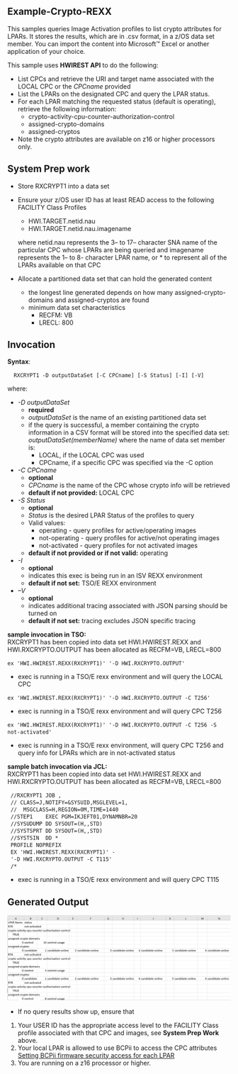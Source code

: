 ## Example-Crypto-REXX

This samples queries Image Activation profiles to list crypto attributes for LPARs. It stores the results, which are in .csv format, in a z/OS data set member.  You can import the content into Microsoft™ Excel or another application of your choice.

This sample uses **HWIREST API** to do the following:
- List CPCs and retrieve the URI and target name associated with the LOCAL CPC or the *CPCname* provided
- List the LPARs on the designated CPC and query the LPAR status.
- For each LPAR matching the requested status (default is operating), retrieve the following information:
     - crypto-activity-cpu-counter-authorization-control
     - assigned-crypto-domains
     - assigned-cryptos
- Note the crypto attributes are available on z16 or higher processors only.

## System Prep work
- Store RXCRYPT1 into a data set
- Ensure your z/OS user ID has at least READ access to the following FACILITY Class Profiles
    - HWI.TARGET.netid.nau
    - HWI.TARGET.netid.nau.imagename

    <p>where netid.nau represents the 3– to 17– character SNA name of the particular CPC whose LPARs are being queried and imagename represents the 1– to 8- character LPAR name, or * to represent all of the LPARs available on that CPC </p>

- Allocate a partitioned data set that can hold the generated content
   - the longest line generated depends on how many assigned-crypto-domains and assigned-cryptos are found
   - minimum data set characteristics
     - RECFM: VB
     - LRECL: 800

## Invocation
**Syntax**:
```
  RXCRYPT1 -D outputDataSet [-C CPCname] [-S Status] [-I] [-V]                                                 
 ```
 where:
  - *-D outputDataSet*
      - **required**
      - *outputDataSet* is the name of an existing partitioned data set
      - if the query is successful, a member containing the crypto
        information in a CSV format will be stored into the specified data set: *outputDataSet(memberName)* where the name of data set member is:
        - LOCAL, if the LOCAL CPC was used
        - CPCname, if a specific CPC was specified via the -C option
  - *-C CPCname*
      - **optional**
      - *CPCname* is the name of the CPC whose crypto info will be retrieved
      - **default if not provided:** LOCAL CPC
  - *-S Status*
      - **optional**
      - *Status* is the desired LPAR Status of the profiles to query 
      - Valid values:          
        - operating - query profiles for active/operating images  
        - not-operating - query profiles for active/not operating images                                                   
        - not-activated - query profiles for not activated images 
      - **default if not provided or if not valid:** operating                                               
  - *-I*
      - **optional**
      - indicates this exec is being run in an ISV REXX environment
      - **default if not set:** TSO/E REXX environment
  - *–V*
      - **optional**
      - indicates additional tracing associated with JSON parsing should be turned on
      - **default if not set:** tracing excludes JSON specific tracing

**sample invocation in TSO:**
<br>RXCRYPT1 has been copied into data set HWI.HWIREST.REXX and HWI.RXCRYPTO.OUTPUT
    has been allocated as RECFM=VB, LRECL=800
```
ex 'HWI.HWIREST.REXX(RXCRYPT1)' '-D HWI.RXCRYPTO.OUTPUT'
```
 - exec is running in a TSO/E rexx environment and will query the LOCAL CPC
```
ex 'HWI.HWIREST.REXX(RXCRYPT1)' '-D HWI.RXCRYPTO.OUTPUT -C T256'
```
 - exec is running in a TSO/E rexx environment and will query CPC T256
 ```
ex 'HWI.HWIREST.REXX(RXCRYPT1)' '-D HWI.RXCRYPTO.OUTPUT -C T256 -S not-activated'
```
 - exec is running in a TSO/E rexx environment, will query CPC T256 and query info for LPARs which are in not-activated status

**sample batch invocation via JCL:**
<br>RXCRYPT1 has been copied into data set HWI.HWIREST.REXX and HWI.RXCRYPTO.OUTPUT
    has been allocated as RECFM=VB, LRECL=800

```
 //RXCRYPT1 JOB ,
 // CLASS=J,NOTIFY=&SYSUID,MSGLEVEL=1,
 //  MSGCLASS=H,REGION=0M,TIME=1440
 //STEP1    EXEC PGM=IKJEFT01,DYNAMNBR=20
 //SYSUDUMP DD SYSOUT=(H,,STD)
 //SYSTSPRT DD SYSOUT=(H,,STD)
 //SYSTSIN  DD * 
 PROFILE NOPREFIX
 EX 'HWI.HWIREST.REXX(RXCRYPT1)' -
 '-D HWI.RXCRYPTO.OUTPUT -C T115'
 /*
 ```
 - exec is running in a TSO/E rexx environment and will query CPC T115

## Generated Output

 ![Sample crypto result](images/SampleCryptoResult.png)
 - If no query results show up, ensure that
  1. Your USER ID has the appropriate access level to the FACILITY Class profile associated with that CPC and images, see **System Prep Work** above.    
  2. Your local LPAR is allowed to use BCPii to access the CPC attributes
     [Setting BCPii firmware security access for each LPAR](https://www.ibm.com/docs/en/zos/2.5.0?topic=configuration-setting-bcpii-firmware-security-access-each-lpar)
  3. You are running on a z16 processor or higher.